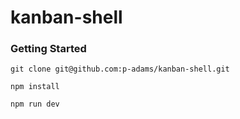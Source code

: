 # kanban-shell

### Getting Started

`git clone git@github.com:p-adams/kanban-shell.git`

`npm install`

`npm run dev`
